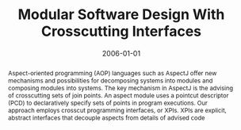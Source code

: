 ---
title: "Modular Software Design With Crosscutting Interfaces"
abstract: "Aspect-oriented programming (AOP) languages such as AspectJ offer new mechanisms and possibilities for decomposing systems into modules and composing modules into systems. The key mechanism in AspectJ is the advising of crosscutting sets of join points. An aspect module uses a pointcut descriptor (PCD) to declaratively specify sets of points in program executions. Our approach employs crosscut programming interfaces, or XPIs. XPIs are explicit, abstract interfaces that decouple aspects from details of advised code"
date: 2006-01-01
venue: ""
paperurl: https://ieeexplore.ieee.org/abstract/document/1576657/
authors: "William G. Griswold, Kevin J. Sullivan, Yuanyuan Song, Macneil Shonle, Nishit Tewari, Yuanfang Cai and Hridesh Rajan"
awards: ""
---